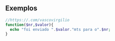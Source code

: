 Exemplos
---------




```php
//https://.com/vascovirgilio
function($nr,$valor){
  echo "foi enviado ".$valor."mts para o".$nr;
}

```